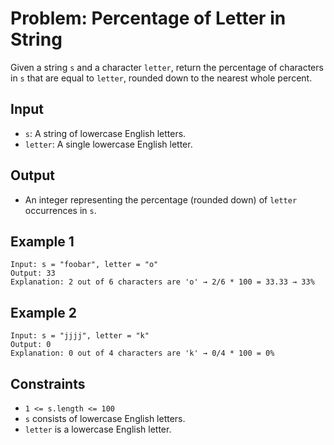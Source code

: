 # Problem: Percentage of Letter in String

Given a string `s` and a character `letter`, return the percentage of characters in `s` that are equal to `letter`, rounded down to the nearest whole percent.

## Input
- `s`: A string of lowercase English letters.
- `letter`: A single lowercase English letter.

## Output
- An integer representing the percentage (rounded down) of `letter` occurrences in `s`.

## Example 1
```
Input: s = "foobar", letter = "o"
Output: 33
Explanation: 2 out of 6 characters are 'o' → 2/6 * 100 = 33.33 → 33%
```

## Example 2
```
Input: s = "jjjj", letter = "k"
Output: 0
Explanation: 0 out of 4 characters are 'k' → 0/4 * 100 = 0%
```

## Constraints
- `1 <= s.length <= 100`
- `s` consists of lowercase English letters.
- `letter` is a lowercase English letter.
